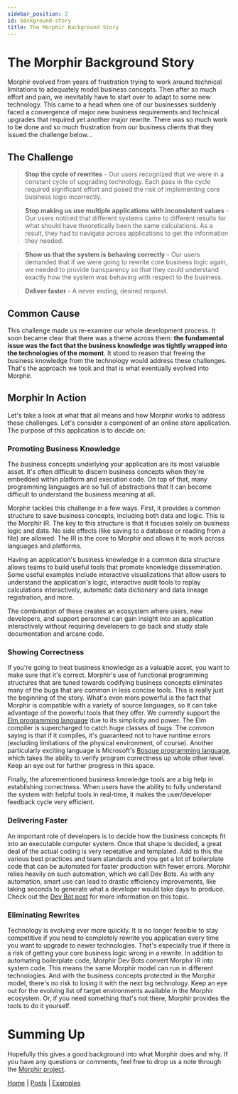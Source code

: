 ```yaml
---
sidebar_position: 2
id: background-story
title: The Morphir Background Story
---
```


# The Morphir Background Story

Morphir evolved from years of frustration trying to work around technical limitations to adequately model business concepts. Then after so much effort and pain, we inevitably have to start over to adapt to some new technology. This came to a head when one of our businesses suddenly faced a convergence of major new business requirements and technical upgrades that required yet another major rewrite. There was so much work to be done and so much frustration from our business clients that they issued the challenge below...

## The Challenge

> **Stop the cycle of rewrites** - Our users recognized that we were in a constant cycle of upgrading technology. Each pass in the cycle required significant effort and posed the risk of implementing core business logic incorrectly.

> **Stop making us use multiple applications with inconsistent values** - Our users noticed that different systems came to different results for what should have theoretically been the same calculations. As a result, they had to navigate across applications to get the information they needed.

> **Show us that the system is behaving correctly** - Our users demanded that if we were going to rewrite core business logic again, we needed to provide transparency so that they could understand exactly how the system was behaving with respect to the business.

> **Deliver faster** - A never ending, desired request.

## Common Cause

This challenge made us re-examine our whole development process. It soon became clear that there was a theme across them: **the fundamental issue was the fact that the business knowledge was tightly wrapped into the technologies of the moment**. It stood to reason that freeing the business knowledge from the technology would address these challenges. That's the approach we took and that is what eventually evolved into Morphir.

## Morphir In Action

Let's take a look at what that all means and how Morphir works to address these challenges. Let's consider a component of an online store application. The purpose of this application is to decide on:

### Promoting Business Knowledge

The business concepts underlying your application are its most valuable asset. It's often difficult to discern
business concepts when they're embedded within platform and execution code. On top of that, many programming languages
are so full of abstractions that it can become difficult to understand the business meaning at all.

Morphir tackles this challenge in a few ways. First, it provides a common structure to save business concepts, including
both data and logic. This is the Morphir IR. The key to this structure is that it focuses solely on business logic and
data. No side effects (like saving to a database or reading from a file) are allowed. The IR is the core to Morphir and
allows it to work across languages and platforms.

Having an application's business knowledge in a common data structure allows teams to build useful tools that promote
knowledge dissemination. Some useful examples include interactive visualizations that allow users to understand the
application's logic, interactive audit tools to replay calculations interactively, automatic data dictionary and data
lineage registration, and more.

The combination of these creates an ecosystem where users, new developers, and support personnel can gain insight into
an application interactively without requiring developers to go back and study stale documentation and arcane code.

### Showing Correctness

If you're going to treat business knowledge as a valuable asset, you want to make sure that it's correct. Morphir's use
of functional programming structures that are tuned towards codifying business concepts eliminates many of the bugs that
are common in less concise tools. This is really just the beginning of the story. What's even more powerful is the fact
that Morphir is compatible with a variety of source languages, so it can take advantage of the powerful tools that they
offer. We currently support the [Elm programming language](http://elm-lang.org) due to its simplicity and power. The Elm
compiler is supercharged to catch huge classes of bugs. The common saying is that if it compiles, it's guaranteed not to
have runtime errors (excluding limitations of the physical environment, of course). Another particularly exciting
language is Microsoft's [Bosque programming language](https://github.com/microsoft/BosqueLanguage), which takes the
ability to verify program correctness up whole other level. Keep an eye out for further progress in this space.

Finally, the aforementioned business knowledge tools are a big help in establishing correctness. When users have the
ability to fully understand the system with helpful tools in real-time, it makes the user/developer feedback cycle very
efficient.

### Delivering Faster

An important role of developers is to decide how the business concepts fit into an executable computer system. Once
that shape is decided, a great deal of the actual coding is very repetative and templated. Add to this the various best
practices and team standards and you get a lot of boilerplate code that can be automated for faster production with
fewer errors. Morphir relies heavily on such automation, which we call Dev Bots. As with any automation, smart use can
lead to drastic efficiency improvements, like taking seconds to generate what a developer would take days to
produce. Check out the [Dev Bot post](dev-bots) for more information on this topic.

### Eliminating Rewrites

Technology is evolving ever more quickly. It is no longer feasible to stay competitive if you need to completely rewrite
you application every time you want to upgrade to newer technologies. That's especially true if there is a risk of
getting your core business logic wrong in a rewrite. In addition to automating boilerplate code, Morphir Dev Bots convert
Morphir IR into system code. This means the same Morphir model can run in different technologies. And with the business
concepts protected in the Morphir model, there's no risk to losing it with the next big technology. Keep an eye out for
the evolving list of target environments available in the Morphir ecosystem. Or, if you need something that's not there,
Morphir provides the tools to do it yourself.

# Summing Up

Hopefully this gives a good background into what Morphir does and why. If you have any questions or comments, feel free
to drop us a note through the [Morphir project](https://github.com/finos/morphir).

[Home](/index) | [Posts](posts) | [Examples](https://github.com/finos/morphir-examples/)
